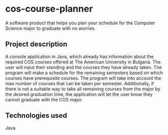 # cos-course-planner
A software product that helps you plan your schedule for the Computer Science major to graduate with no worries.

## Project description

A console application in Java, which already has information about the required COS courses offered at The American University in Bulgaria. The user will input their standing and the courses they have already taken. The program will make a schedule for the remaining semesters based on which courses have prerequisite courses. The program will take into account the max number of courses that can be taken per semester. Additionally, if there is not a suitable way to take all remaining courses from the major by the desired graduation time, the application will let the user know they cannot graduate with the COS major.

## Technologies used
Java




